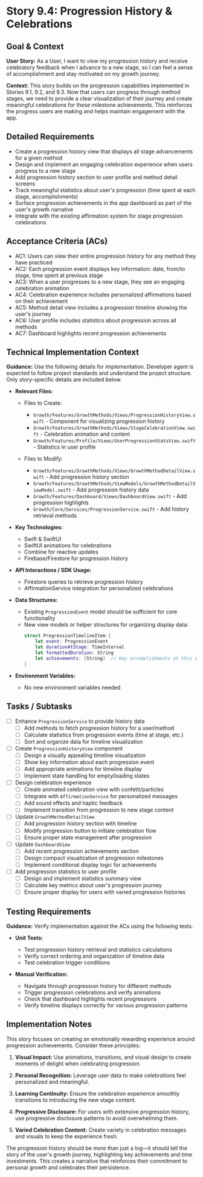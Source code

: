 # Story 9.4: Progression History & Celebrations

## Goal & Context

**User Story:** As a User, I want to view my progression history and receive celebratory feedback when I advance to a new stage, so I can feel a sense of accomplishment and stay motivated on my growth journey.

**Context:** This story builds on the progression capabilities implemented in Stories 9.1, 9.2, and 9.3. Now that users can progress through method stages, we need to provide a clear visualization of their journey and create meaningful celebrations for these milestone achievements. This reinforces the progress users are making and helps maintain engagement with the app.

## Detailed Requirements

- Create a progression history view that displays all stage advancements for a given method
- Design and implement an engaging celebration experience when users progress to a new stage
- Add progression history section to user profile and method detail screens
- Track meaningful statistics about user's progression (time spent at each stage, accomplishments)
- Surface progression achievements in the app dashboard as part of the user's growth narrative
- Integrate with the existing affirmation system for stage progression celebrations

## Acceptance Criteria (ACs)

- AC1: Users can view their entire progression history for any method they have practiced
- AC2: Each progression event displays key information: date, from/to stage, time spent at previous stage
- AC3: When a user progresses to a new stage, they see an engaging celebration animation
- AC4: Celebration experience includes personalized affirmations based on their achievement
- AC5: Method detail view includes a progression timeline showing the user's journey
- AC6: User profile includes statistics about progression across all methods
- AC7: Dashboard highlights recent progression achievements

## Technical Implementation Context

**Guidance:** Use the following details for implementation. Developer agent is expected to follow project standards and understand the project structure. Only story-specific details are included below.

- **Relevant Files:**

  - Files to Create: 
    - `Growth/Features/GrowthMethods/Views/ProgressionHistoryView.swift` - Component for visualizing progression history
    - `Growth/Features/GrowthMethods/Views/StageCelebrationView.swift` - Celebration animation and content
    - `Growth/Features/Profile/Views/UserProgressionStatsView.swift` - Statistics in user profile
  
  - Files to Modify:
    - `Growth/Features/GrowthMethods/Views/GrowthMethodDetailView.swift` - Add progression history section
    - `Growth/Features/GrowthMethods/ViewModels/GrowthMethodDetailViewModel.swift` - Add progression history data
    - `Growth/Features/Dashboard/Views/DashboardView.swift` - Add progression highlights
    - `Growth/Core/Services/ProgressionService.swift` - Add history retrieval methods

- **Key Technologies:**

  - Swift & SwiftUI
  - SwiftUI animations for celebrations
  - Combine for reactive updates
  - Firebase/Firestore for progression history

- **API Interactions / SDK Usage:**

  - Firestore queries to retrieve progression history
  - AffirmationService integration for personalized celebrations

- **Data Structures:**

  - Existing `ProgressionEvent` model should be sufficient for core functionality
  - New view models or helper structures for organizing display data:
    ```swift
    struct ProgressionTimelineItem {
        let event: ProgressionEvent
        let durationAtStage: TimeInterval
        let formattedDuration: String
        let achievements: [String]  // Key accomplishments at this stage
    }
    ```

- **Environment Variables:**
  
  - No new environment variables needed

## Tasks / Subtasks

- [ ] Enhance `ProgressionService` to provide history data
  - [ ] Add methods to fetch progression history for a user/method
  - [ ] Calculate statistics from progression events (time at stage, etc.)
  - [ ] Sort and organize data for timeline visualization

- [ ] Create `ProgressionHistoryView` component
  - [ ] Design a visually appealing timeline visualization
  - [ ] Show key information about each progression event
  - [ ] Add appropriate animations for timeline display
  - [ ] Implement state handling for empty/loading states

- [ ] Design celebration experience
  - [ ] Create animated celebration view with confetti/particles
  - [ ] Integrate with `AffirmationService` for personalized messages
  - [ ] Add sound effects and haptic feedback
  - [ ] Implement transition from progression to new stage content

- [ ] Update `GrowthMethodDetailView`
  - [ ] Add progression history section with timeline
  - [ ] Modify progression button to initiate celebration flow
  - [ ] Ensure proper state management after progression

- [ ] Update `DashboardView`
  - [ ] Add recent progression achievements section
  - [ ] Design compact visualization of progression milestones
  - [ ] Implement conditional display logic for achievements

- [ ] Add progression statistics to user profile
  - [ ] Design and implement statistics summary view
  - [ ] Calculate key metrics about user's progression journey
  - [ ] Ensure proper display for users with varied progression histories

## Testing Requirements

**Guidance:** Verify implementation against the ACs using the following tests.

- **Unit Tests:** 
  - Test progression history retrieval and statistics calculations
  - Verify correct ordering and organization of timeline data
  - Test celebration trigger conditions
  
- **Manual Verification:**
  - Navigate through progression history for different methods
  - Trigger progression celebrations and verify animations
  - Check that dashboard highlights recent progressions
  - Verify timeline displays correctly for various progression patterns

## Implementation Notes

This story focuses on creating an emotionally rewarding experience around progression achievements. Consider these principles:

1. **Visual Impact:** Use animations, transitions, and visual design to create moments of delight when celebrating progression.

2. **Personal Recognition:** Leverage user data to make celebrations feel personalized and meaningful.

3. **Learning Continuity:** Ensure the celebration experience smoothly transitions to introducing the new stage content.

4. **Progressive Disclosure:** For users with extensive progression history, use progressive disclosure patterns to avoid overwhelming them.

5. **Varied Celebration Content:** Create variety in celebration messages and visuals to keep the experience fresh.

The progression history should be more than just a log—it should tell the story of the user's growth journey, highlighting key achievements and time investments. This creates a narrative that reinforces their commitment to personal growth and celebrates their persistence. 